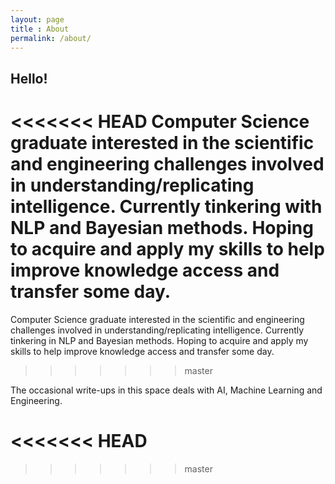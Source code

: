 ```yaml
---
layout: page
title : About
permalink: /about/
---
```


<h2>Hello!</h2>

<<<<<<< HEAD
Computer Science graduate interested in the scientific and engineering challenges involved in understanding/replicating intelligence. Currently tinkering with NLP and Bayesian methods. Hoping to acquire and apply my skills to help improve knowledge access and transfer some day. 
=======
Computer Science graduate interested in the scientific and engineering challenges involved in understanding/replicating intelligence. Currently tinkering in NLP and Bayesian methods. Hoping to acquire and apply my skills to help improve knowledge access and transfer some day. 
>>>>>>> master

The occasional write-ups in this space deals with AI, Machine Learning and Engineering.  


<<<<<<< HEAD
=======

>>>>>>> master
